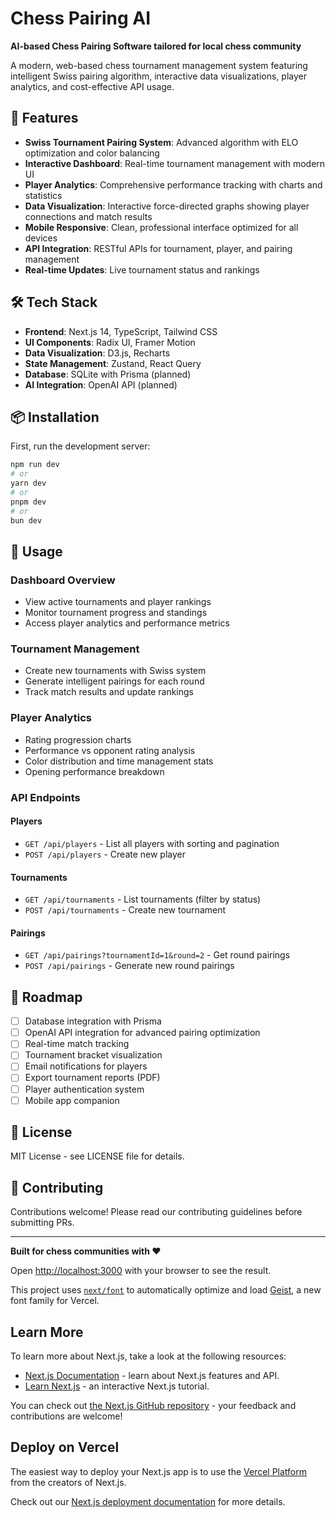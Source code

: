 # Chess Pairing AI

**AI-based Chess Pairing Software tailored for local chess community**

A modern, web-based chess tournament management system featuring intelligent Swiss pairing algorithm, interactive data visualizations, player analytics, and cost-effective API usage.

## 🚀 Features

- **Swiss Tournament Pairing System**: Advanced algorithm with ELO optimization and color balancing
- **Interactive Dashboard**: Real-time tournament management with modern UI
- **Player Analytics**: Comprehensive performance tracking with charts and statistics
- **Data Visualization**: Interactive force-directed graphs showing player connections and match results
- **Mobile Responsive**: Clean, professional interface optimized for all devices
- **API Integration**: RESTful APIs for tournament, player, and pairing management
- **Real-time Updates**: Live tournament status and rankings

## 🛠 Tech Stack

- **Frontend**: Next.js 14, TypeScript, Tailwind CSS
- **UI Components**: Radix UI, Framer Motion
- **Data Visualization**: D3.js, Recharts
- **State Management**: Zustand, React Query
- **Database**: SQLite with Prisma (planned)
- **AI Integration**: OpenAI API (planned)

## 📦 Installation

First, run the development server:

```bash
npm run dev
# or
yarn dev
# or
pnpm dev
# or
bun dev
```

## 🎯 Usage

### Dashboard Overview
- View active tournaments and player rankings
- Monitor tournament progress and standings
- Access player analytics and performance metrics

### Tournament Management
- Create new tournaments with Swiss system
- Generate intelligent pairings for each round
- Track match results and update rankings

### Player Analytics
- Rating progression charts
- Performance vs opponent rating analysis
- Color distribution and time management stats
- Opening performance breakdown

### API Endpoints

#### Players
- `GET /api/players` - List all players with sorting and pagination
- `POST /api/players` - Create new player

#### Tournaments  
- `GET /api/tournaments` - List tournaments (filter by status)
- `POST /api/tournaments` - Create new tournament

#### Pairings
- `GET /api/pairings?tournamentId=1&round=2` - Get round pairings
- `POST /api/pairings` - Generate new round pairings

## 🚧 Roadmap

- [ ] Database integration with Prisma
- [ ] OpenAI API integration for advanced pairing optimization
- [ ] Real-time match tracking
- [ ] Tournament bracket visualization
- [ ] Email notifications for players
- [ ] Export tournament reports (PDF)
- [ ] Player authentication system
- [ ] Mobile app companion

## 📝 License

MIT License - see LICENSE file for details.

## 🤝 Contributing

Contributions welcome! Please read our contributing guidelines before submitting PRs.

---

**Built for chess communities with ❤️**

Open [http://localhost:3000](http://localhost:3000) with your browser to see the result.

This project uses [`next/font`](https://nextjs.org/docs/app/building-your-application/optimizing/fonts) to automatically optimize and load [Geist](https://vercel.com/font), a new font family for Vercel.

## Learn More

To learn more about Next.js, take a look at the following resources:

- [Next.js Documentation](https://nextjs.org/docs) - learn about Next.js features and API.
- [Learn Next.js](https://nextjs.org/learn) - an interactive Next.js tutorial.

You can check out [the Next.js GitHub repository](https://github.com/vercel/next.js) - your feedback and contributions are welcome!

## Deploy on Vercel

The easiest way to deploy your Next.js app is to use the [Vercel Platform](https://vercel.com/new?utm_medium=default-template&filter=next.js&utm_source=create-next-app&utm_campaign=create-next-app-readme) from the creators of Next.js.

Check out our [Next.js deployment documentation](https://nextjs.org/docs/app/building-your-application/deploying) for more details.
